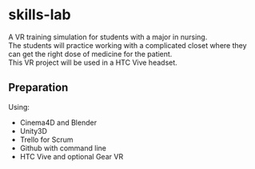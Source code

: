# skills-lab

A VR training simulation for students with a major in nursing.<br>
The students will practice working with a complicated closet where they can get the right dose of medicine for the patient. <br>
This VR project will be used in a HTC Vive headset.

## Preparation
Using:
* Cinema4D and Blender
* Unity3D
* Trello for Scrum
* Github with command line
* HTC Vive and optional Gear VR
